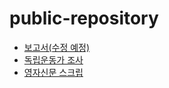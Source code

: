# public-repository  
- [보고서(수정 예정)](./보고서.md)  
- [독립운동가 조사](./윤희순%20조사.md)  
- [영자신문 스크립](./영어%20동아리%20프로젝트.md)